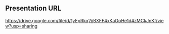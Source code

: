 ## Presentation URL

https://drive.google.com/file/d/1yEpRkq2jjBXFF4xKaOoHe1d4zMCkJnKf/view?usp=sharing
